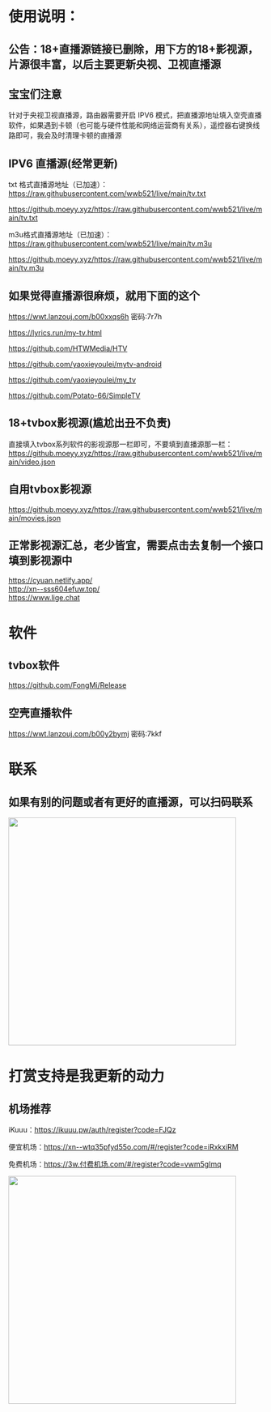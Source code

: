 # 使用说明：

## 公告：18+直播源链接已删除，用下方的18+影视源，片源很丰富，以后主要更新央视、卫视直播源
## 宝宝们注意<br/>
针对于央视卫视直播源，路由器需要开启 IPV6 模式，把直播源地址填入空壳直播软件，如果遇到卡顿（也可能与硬件性能和网络运营商有关系），遥控器右键换线路即可，我会及时清理卡顿的直播源<br/>

## IPV6 直播源(经常更新)<br/>
txt 格式直播源地址（已加速）：<br/>
https://raw.githubusercontent.com/wwb521/live/main/tv.txt<br/>

https://github.moeyy.xyz/https://raw.githubusercontent.com/wwb521/live/main/tv.txt <br/>

m3u格式直播源地址（已加速）：<br/>
https://raw.githubusercontent.com/wwb521/live/main/tv.m3u<br/>

https://github.moeyy.xyz/https://raw.githubusercontent.com/wwb521/live/main/tv.m3u <br/>

## 如果觉得直播源很麻烦，就用下面的这个<br/>
https://wwt.lanzouj.com/b00xxqs6h 密码:7r7h<br/>

https://lyrics.run/my-tv.html<br/>

https://github.com/HTWMedia/HTV<br/>

https://github.com/yaoxieyoulei/mytv-android<br/>

https://github.com/yaoxieyoulei/my_tv<br/>

https://github.com/Potato-66/SimpleTV<br/>

## 18+tvbox影视源(尴尬出丑不负责)<br/>
直接填入tvbox系列软件的影视源那一栏即可，不要填到直播源那一栏：<br/>
https://github.moeyy.xyz/https://raw.githubusercontent.com/wwb521/live/main/video.json<br/>

## 自用tvbox影视源
https://github.moeyy.xyz/https://raw.githubusercontent.com/wwb521/live/main/movies.json

## 正常影视源汇总，老少皆宜，需要点击去复制一个接口填到影视源中
https://cyuan.netlify.app/<br/>
http://xn--sss604efuw.top/<br/>
https://www.lige.chat<br/>

# 软件
## tvbox软件<br/>
https://github.com/FongMi/Release

## 空壳直播软件<br/>
https://wwt.lanzouj.com/b00y2bymj 密码:7kkf<br/>

# 联系
## 如果有别的问题或者有更好的直播源，可以扫码联系
<img src="https://github.com/wwb521/live/blob/main/lx.png" width="450px"><br/>

# 打赏支持是我更新的动力

## 机场推荐
iKuuu：https://ikuuu.pw/auth/register?code=FJQz<br/>

便宜机场：https://xn--wtq35pfyd55o.com/#/register?code=iRxkxiRM<br/>

免费机场：https://3w.付费机场.com/#/register?code=vwm5gImq<br/>

<img src="https://github.com/wwb521/live/blob/main/pay.jpeg" width="450px">
